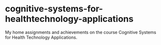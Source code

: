 # cognitive-systems-for-healthtechnology-applications
My home assignments and achievements on the course Cognitive Systems for Health Technology Applications.
